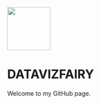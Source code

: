 
  <img src="https://datavizfairy.co.uk/wp-content/uploads/2024/01/datavizfairy-Logo-GIF-v2.gif"  width="100" height="100">

# DATAVIZFAIRY

Welcome to my GitHub page.
